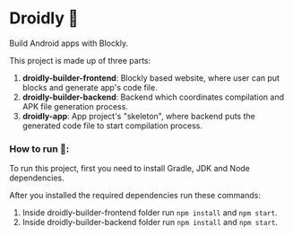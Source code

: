 # Droidly 📱
 Build Android apps with Blockly.
 
 This project is made up of three parts:
 1. **droidly-builder-frontend**: Blockly based website, where user can put blocks and generate app's code file.
 2. **droidly-builder-backend**: Backend which coordinates compilation and APK file generation process.
 3. **droidly-app**: App project's "skeleton", where backend puts the generated code file to start compilation process.

### How to run 🚀:
To run this project, first you need to install Gradle, JDK and Node dependencies.

After you installed the required dependencies run these commands:
1. Inside droidly-builder-frontend folder run `npm install` and `npm start`.
2. Inside droidly-builder-backend folder run `npm install` and `npm start`.
